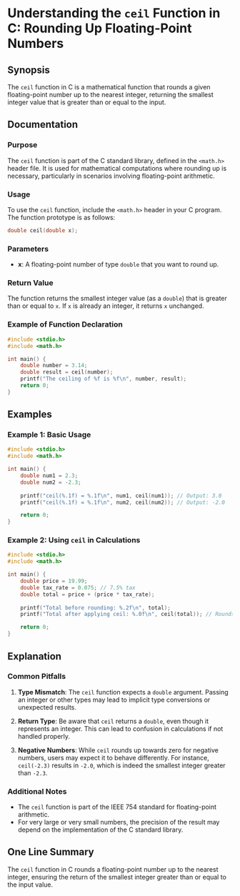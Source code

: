 <!--
Meta Description: # Understanding the `ceil` Function in C: Rounding Up Floating-Point Numbers ## Synopsis The `ceil` function in C is a mathematical function that roun...
Meta Keywords: ceil, double, function, integer, number
-->

# Understanding the `ceil` Function in C: Rounding Up Floating-Point Numbers

## Synopsis
The `ceil` function in C is a mathematical function that rounds a given floating-point number up to the nearest integer, returning the smallest integer value that is greater than or equal to the input.

## Documentation

### Purpose
The `ceil` function is part of the C standard library, defined in the `<math.h>` header file. It is used for mathematical computations where rounding up is necessary, particularly in scenarios involving floating-point arithmetic.

### Usage
To use the `ceil` function, include the `<math.h>` header in your C program. The function prototype is as follows:

```c
double ceil(double x);
```

### Parameters
- **x**: A floating-point number of type `double` that you want to round up.

### Return Value
The function returns the smallest integer value (as a `double`) that is greater than or equal to `x`. If `x` is already an integer, it returns `x` unchanged.

### Example of Function Declaration
```c
#include <stdio.h>
#include <math.h>

int main() {
    double number = 3.14;
    double result = ceil(number);
    printf("The ceiling of %f is %f\n", number, result);
    return 0;
}
```

## Examples

### Example 1: Basic Usage
```c
#include <stdio.h>
#include <math.h>

int main() {
    double num1 = 2.3;
    double num2 = -2.3;
    
    printf("ceil(%.1f) = %.1f\n", num1, ceil(num1)); // Output: 3.0
    printf("ceil(%.1f) = %.1f\n", num2, ceil(num2)); // Output: -2.0

    return 0;
}
```

### Example 2: Using `ceil` in Calculations
```c
#include <stdio.h>
#include <math.h>

int main() {
    double price = 19.99;
    double tax_rate = 0.075; // 7.5% tax
    double total = price + (price * tax_rate);
    
    printf("Total before rounding: %.2f\n", total);
    printf("Total after applying ceil: %.0f\n", ceil(total)); // Rounds up to the nearest whole number

    return 0;
}
```

## Explanation

### Common Pitfalls
1. **Type Mismatch**: The `ceil` function expects a `double` argument. Passing an integer or other types may lead to implicit type conversions or unexpected results.
   
2. **Return Type**: Be aware that `ceil` returns a `double`, even though it represents an integer. This can lead to confusion in calculations if not handled properly.

3. **Negative Numbers**: While `ceil` rounds up towards zero for negative numbers, users may expect it to behave differently. For instance, `ceil(-2.3)` results in `-2.0`, which is indeed the smallest integer greater than `-2.3`.

### Additional Notes
- The `ceil` function is part of the IEEE 754 standard for floating-point arithmetic.
- For very large or very small numbers, the precision of the result may depend on the implementation of the C standard library.

## One Line Summary
The `ceil` function in C rounds a floating-point number up to the nearest integer, ensuring the return of the smallest integer greater than or equal to the input value.